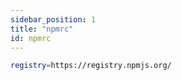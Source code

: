 ```yaml
---
sidebar_position: 1
title: "npmrc"
id: npmrc
---
```


```bash
registry=https://registry.npmjs.org/
```

